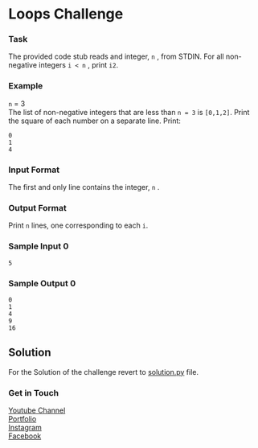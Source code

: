 # Loops Challenge

### Task
The provided code stub reads and integer, `n` , from STDIN. For all non-negative integers `i < n` , print `i2`. 
### Example
`n` = 3 <br />
The list of non-negative integers that are less than `n = 3` is `[0,1,2]`. Print the square of each number on a separate line.
Print:
```
0
1
4
```
### Input Format 
The first and only line contains the integer, `n` . 
### Output Format
Print `n` lines, one corresponding to each `i`. 
### Sample Input 0
```
5
```
### Sample Output 0
```
0
1
4
9
16
```

## Solution
For the Solution of the challenge revert to [solution.py](./solution.py) file.

### Get in Touch
[Youtube Channel](https://www.youtube.com/channel/UC9xQ06-ObRbAIqk4OUnlXeg)<br />
[Portfolio](https://imamdin-salimi.netlify.app)<br />
[Instagram](https://www.instagram.com/imamdinsalimi/)<br />
[Facebook](https://www.facebook.com/imamdin.salimi)<br />

